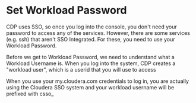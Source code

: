 # Set Workload Password

CDP uses SSO, so once you log into the console, you don't need your password to 
access any of the services. However, there are some services (e.g. ssh) that aren't
SSO Integrated.  For these, you need to use your Workload Password.

Before we get to Workload Password, we need to understand what a Workload Username
is.  When you log into the system, CDP creates a "workload user", which is a userid
that you will use to access 

When you use your my.cloudera.com credentials to log in, you are actually using
the Cloudera SSO system and your workload username will be prefixed with csso_

